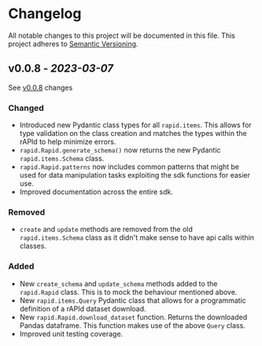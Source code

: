 # Changelog

All notable changes to this project will be documented in this file. This project adheres
to [Semantic Versioning](https://semver.org/spec/v2.0.0.html).

## v0.0.8 - _2023-03-07_

See [v0.0.8] changes

### Changed
- Introduced new Pydantic class types for all `rapid.items`. This allows for type validation on the class creation and matches the types within the rAPId to help minimize errors.
- `rapid.Rapid.generate_schema()` now returns the new Pydantic `rapid.items.Schema` class.
- `rapid.Rapid.patterns` now includes common patterns that might be used for data manipulation tasks exploiting the sdk functions for easier use.
- Improved documentation across the entire sdk.

### Removed
- `create` and `update` methods are removed from the old `rapid.items.Schema` class as it didn't make sense to have api calls within classes.

### Added
- New `create_schema` and `update_schema` methods added to the `rapid.Rapid` class. This is to mock the behaviour mentioned above.
- New `rapid.items.Query` Pydantic class that allows for a programmatic definition of a rAPId dataset download.
- New `rapid.Rapid.download_dataset` function. Returns the downloaded Pandas dataframe. This function makes use of the above `Query` class.
- Improved unit testing coverage.

[v0.0.8]: https://github.com/no10ds/rapid-api/compare/720ecd1fd6ce14fc37a3202133ce239419d48f1f...v0.0.8
